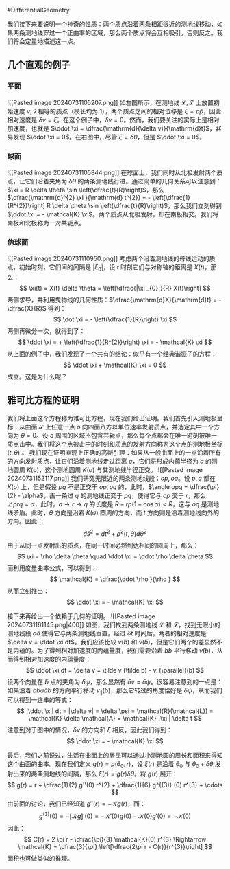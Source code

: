 #DifferentialGeometry 

我们接下来要说明一个神奇的性质：两个质点沿着两条相距很近的测地线移动，如果两条测地线穿过一个正曲率的区域，那么两个质点将会互相吸引，否则反之。我们将会定量地描述这一点。

## 几个直观的例子
### 平面
![[Pasted image 20240731105207.png]]
如左图所示，在测地线 $\mathcal{L},\mathcal{\tilde L}$ 上放置初始速度 $v ,\tilde v$ 相等的质点（模长均为 1），两个质点之间的相对位移是 $\xi = p \tilde p$，因此相对速度是 $\delta v =  \dot \xi$。在这个例子中，$\delta v = 0$。然而，我们要关注的实际上是相对加速度，也就是 $\ddot \xi = \dfrac{\mathrm{d}(\delta v)}{\mathrm{d}t}$，容易发现 $\ddot \xi = 0$。在右图中，尽管 $\dot \xi = \delta \theta$，但是 $\ddot \xi = 0$。

### 球面
![[Pasted image 20240731105844.png]]
在球面上，我们同时从北极发射两个质点，让它们沿着夹角为 $\delta \theta$ 的两条测地线行进。通过简单的几何关系可以注意到：$\xi  = R \delta \theta \sin \left(\dfrac{t}{R}\right)$，那么 $\dfrac{\mathrm{d}^{2}  \xi }{\mathrm{d} t^{2}} = - \left[\dfrac{1}{R^{2}}\right] R \delta \theta  \sin \left(\dfrac{t}{R}\right)$，那么我们立刻得到 $\ddot \xi  = - \mathcal{K} \xi$。两个质点从北极发射，却在南极相交。我们将南极和北极称为一对共轭点。

### 伪球面
![[Pasted image 20240731110950.png]]
考虑两个沿着测地线的母线运动的质点，初始时刻，它们间的间隔是 $|\xi_{0}|$，设 $t$ 时刻它们与对称轴的距离是 $X(t)$，那么：
$$
\xi(t) = X(t) \delta \theta  = \left[\dfrac{|\xi _{0}|}{R} X(t)\right]
$$
两侧求导，并利用曳物线的几何性质：$\dfrac{\mathrm{d}X}{\mathrm{d}t} = -\dfrac{X}{R}$ 得到：
$$
\dot \xi = - \left(\dfrac{1}{R}\right) \xi 
$$
两侧再微分一次，就得到了：
$$
\ddot \xi  = + \left(\dfrac{1}{R^{2}}\right) \xi  = - \mathcal{K} \xi 
$$
从上面的例子中，我们发现了一个共有的结论：似乎有一个经典谐振子的方程：
$$
\ddot  \xi  + \mathcal{K} \xi =  0
$$
成立。这是为什么呢？

## 雅可比方程的证明
我们将上面这个方程称为雅可比方程，现在我们给出证明。我们首先引入测地极坐标：从曲面 $\mathcal{S}$ 上任意一点 $o$ 向四面八方以单位速率发射质点，并选定其中一个方向为 $\theta = 0$。设 $o$ 周围的区域不包含共轭点，那么每个点都会在唯一时刻被唯一质点击中。我们将这个点被击中的时刻和质点的发射方向称为这个点的测地极坐标 $(t , \theta)$ 。
我们现在证明直观上正确的高斯引理：如果从一般曲面上的一点沿着所有的方向发射质点，让它们沿着测地线走过距离 $\sigma$，它们将形成内蕴半径为 $\sigma$ 的测地圆周 $K(\sigma)$，这个测地圆周 $K(\sigma)$ 与其测地线半径正交。
![[Pasted image 20240731152117.png]]
我们研究无限近的两条测地线段：$op,oq$。设 $p,q$ 都在 $K(\sigma)$ 上，但是假设 $pq$ 不是正交于 $op,oq$ 的，此时，$\angle opq = \dfrac{\pi}{2}  - \alpha$，画一条过 $q$ 的测地线正交于 $pq$，使得它与 $op$ 交于 $r$，那么 $\angle prq = \alpha$，此时，$o \rightarrow r \rightarrow q$ 的长度是 $R - rp (1 - \cos \alpha)< R$，这与 $oq$ 是测地线矛盾。此时，$\theta$ 方向是沿着 $K(\sigma)$ 圆周的方向，而 $t$ 方向则是沿着测地线向外的方向。因此：
$$
d \hat s^{2} = dt^{2} + \rho^{2}(t, \theta) d \theta^{2}
$$
由于从同一点发射出的质点，在同一时间必然到达相同的圆周上，那么：
$$
\xi  = \rho \delta \theta  \quad  \ddot  \xi   = \ddot \rho \delta \theta
$$
而利用度量曲率公式，可以得到：
$$
\mathcal{K} =  \dfrac{\ddot  \rho }{\rho }
$$
从而立刻推出：
$$
\ddot \xi = - \mathcal{K} \xi 
$$


接下来再给出一个依赖于几何的证明。
![[Pasted image 20240731161145.png|400]]
如图，我们找到两条测地线 $\mathcal{L}$ 和 $\mathcal{\tilde L}$，找到无限小的测地线段 $a \tilde a$ 使得它与两条测地线垂直。经过 $\delta t$ 时间后，两者的相对速度是 $\delta v  = \ddot \xi dt$。我们应该比较 $v(b)$ 和 $\tilde v(\tilde b)$，但是它们两个的差显然不是内蕴的。为了得到相对加速度的内蕴量度，我们需要沿着 $b \tilde b$ 平行移动 $v(b)$，从而得到相对加速度的内蕴量度：
$$
\ddot \xi dt = \delta v  = \tilde v (\tilde b) - v_{\parallel}(b)
$$
设两个向量在 $\tilde b$ 点的夹角为 $\delta \psi$，那么显然有 $\delta v = \delta \psi$。很容易注意到的一点是：如果沿着 $\tilde b b a  \tilde a \tilde b$ 的方向平行移动 $v_{\parallel} (b)$，那么它转过的角度恰好是 $\delta \psi$，从而我们可以得到一连串的等式：
$$
|\ddot \xi| dt  = |\delta v|  = \delta \psi  = \mathcal{R}(\mathcal{L}) = \mathcal{K} \delta \mathcal{A} = \mathcal{K} |\xi | \delta t
$$
注意到对于图中的情况，$\delta v$ 的方向和 $\xi$ 相反，因此我们得到：
$$
\ddot \xi = - \mathcal{K} \xi 
$$

最后，我们之前说过，生活在曲面上的居民可以通过小测地圆的周长和面积来得知这个曲面的曲率。现在我们定义 $g (r) = \rho(\theta_{0},r)$，设 $\xi(r)$ 是沿着 $\theta_{0}$ 与 $\theta_{0}+ \delta \theta$
发射出来的两条测地线的间隔，那么 $\xi (r) = g (r) \delta \theta$。将 $g(r)$ 展开：
$$
g(r) = r + \dfrac{1}{2} g''(0) r^{2} + \dfrac{1}{6} g^{(3)} (0) r^{3} + \cdots 
$$
由前面的讨论，我们已经知道 $g'' (r) =  - \mathcal{K} g(r)$，而：
$$
g^{(3)} (0) = - [\mathcal{K}g] '(0) = - \mathcal{K}'(0)g(0) - \mathcal{K}(0) g'(0) = - \mathcal{K}(0)
$$
因此：
$$
C(r) = 2 \pi r - \dfrac{\pi}{3} \mathcal{K}(0) r^{3} \Rightarrow \mathcal{K} = \dfrac{3}{\pi} \left[\dfrac{2\pi r - C(r)}{r^{3}}\right]
$$
面积也可做类似的推理。




